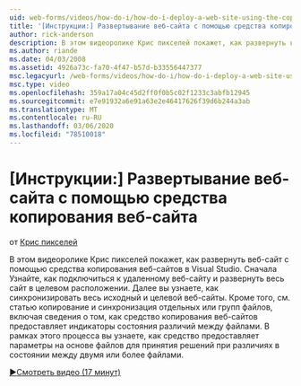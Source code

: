```yaml
---
uid: web-forms/videos/how-do-i/how-do-i-deploy-a-web-site-using-the-copy-web-site-tool
title: '[Инструкции:] Развертывание веб-сайта с помощью средства копирования веб-сайта | Документация Майкрософт'
author: rick-anderson
description: В этом видеоролике Крис пикселей покажет, как развернуть веб-сайт с помощью средства копирования веб-сайтов в Visual Studio. Сначала Узнайте, как подключиться к удаленному веб-сайту и...
ms.author: riande
ms.date: 04/03/2008
ms.assetid: 4926a73c-fa70-4f47-b57d-b33556447377
msc.legacyurl: /web-forms/videos/how-do-i/how-do-i-deploy-a-web-site-using-the-copy-web-site-tool
msc.type: video
ms.openlocfilehash: 359a17a04c45d2ff0f0b5c02f1233c3abfb12945
ms.sourcegitcommit: e7e91932a6e91a63e2e46417626f39d6b244a3ab
ms.translationtype: MT
ms.contentlocale: ru-RU
ms.lasthandoff: 03/06/2020
ms.locfileid: "78510018"
---
```

# <a name="how-do-i-deploy-a-web-site-using-the-copy-web-site-tool"></a>[Инструкции:] Развертывание веб-сайта с помощью средства копирования веб-сайта

от [Крис пикселей](https://twitter.com/chrispels)

В этом видеоролике Крис пикселей покажет, как развернуть веб-сайт с помощью средства копирования веб-сайтов в Visual Studio. Сначала Узнайте, как подключиться к удаленному веб-сайту и развернуть весь сайт в целевом расположении. Далее вы узнаете, как синхронизировать весь исходный и целевой веб-сайты. Кроме того, см. статью копирование и синхронизация отдельных или групп файлов, включая сведения о том, как средство копирования веб-сайтов предоставляет индикаторы состояния различий между файлами. В рамках этого процесса вы узнаете, как средство предоставляет параметры на основе файлов для принятия решений при различиях в состоянии между двумя или более файлами.

[&#9654;Смотреть видео (17 минут)](https://channel9.msdn.com/Blogs/ASP-NET-Site-Videos/how-do-i-deploy-a-web-site-using-the-copy-web-site-tool)
